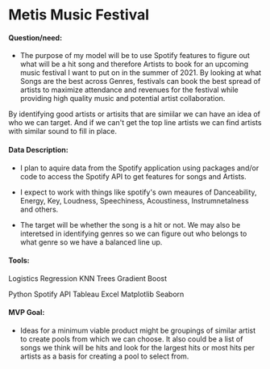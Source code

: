# Metis Music Festival


#### Question/need:
* The purpose of my model will be to use Spotify features to figure out what will be a hit song and therefore Artists to book for an upcoming music festival I want to put on in the summer of 2021.  By looking at what Songs are the best across Genres, festivals can book the best spread of artists to maximize attendance and revenues for the festival while providing high quality music and potential artist collaboration.

By identifying good artists or artisits that are simiilar we can have an idea of who we can target.  And if we can't get the top line artists we can find artists with similar sound to fill in place. 

#### Data Description:
* I plan to aquire data from the Spotify application using packages and/or code to access the Spotify API to get features for songs and Artists. 

* I expect to work with things like spotify's own meaures of Danceability, Energy, Key, Loudness, Speechiness, Acoustiness, Instrumnetalness and others.  

* The target will be whether the song is a hit or not.  We may also be interetsed in identifying genres so we can figure out who belongs to what genre so we have a balanced line up. 

#### Tools:
Logistics Regression
KNN
Trees
Gradient Boost

Python
Spotify API
Tableau
Excel
Matplotlib
Seaborn


#### MVP Goal:
* Ideas for a minimum viable product might be groupings of similar artist to create pools from which we can choose.  It also could be a list of songs we think will be hits and look for the largest hits or most hits per artists as a basis for creating a pool to select from.
